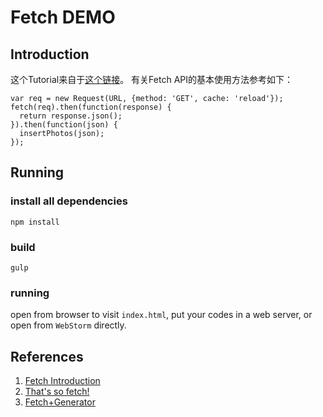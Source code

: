 # Fetch DEMO

## Introduction

这个Tutorial来自于[这个链接](http://www.sitepoint.com/asynchronous-apis-using-fetch-api-es6-generators/)。
有关Fetch API的基本使用方法参考如下：

    var req = new Request(URL, {method: 'GET', cache: 'reload'});
    fetch(req).then(function(response) {
      return response.json();
    }).then(function(json) {
      insertPhotos(json);
    });

## Running

### install all dependencies

    npm install
    
### build

    gulp
    
### running

open from browser to visit `index.html`,
put your codes in a web server, or open from `WebStorm` directly.

## References

1. [Fetch Introduction](http://www.sitepoint.com/introduction-to-the-fetch-api/)
1. [That's so fetch!](https://jakearchibald.com/2015/thats-so-fetch/)
1. [Fetch+Generator](http://www.sitepoint.com/asynchronous-apis-using-fetch-api-es6-generators/)